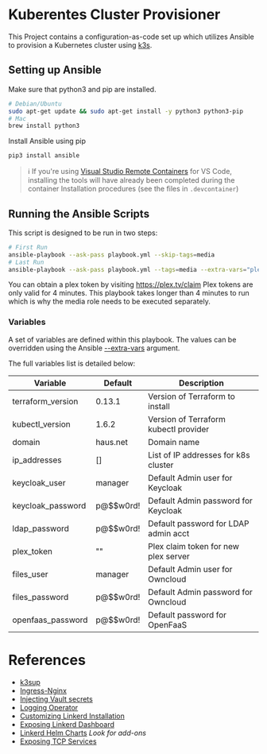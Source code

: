 # Kuberentes Cluster Provisioner

This Project contains a configuration-as-code set up which
utilizes Ansible to provision a Kubernetes cluster using
[k3s](https://rancher.com/docs/k3s/latest/en/).

## Setting up Ansible

Make sure that python3 and pip are installed.

```bash
# Debian/Ubuntu
sudo apt-get update && sudo apt-get install -y python3 python3-pip
# Mac
brew install python3
```

Install Ansible using pip

```bash
pip3 install ansible
```

> ℹ If you're using [Visual Studio Remote Containers](https://code.visualstudio.com/docs/remote/containers)
> for VS Code, installing the tools will have already been completed during the container
> Installation procedures (see the files in `.devcontainer`)

## Running the Ansible Scripts

This script is designed to be run in two steps:

```bash
# First Run
ansible-playbook --ask-pass playbook.yml --skip-tags=media
# Last Run
ansible-playbook --ask-pass playbook.yml --tags=media --extra-vars="plex_token=<plex_claim_token>"
```

You can obtain a plex token by visiting https://plex.tv/claim
Plex tokens are only valid for 4 minutes. This playbook takes longer than 4 minutes to run
which is why the media role needs to be executed separately.

### Variables

A set of variables are defined within this playbook.
The values can be overridden using the Ansible [--extra-vars](https://docs.ansible.com/ansible/latest/user_guide/playbooks_variables.html#key-value-format)
argument.

The full variables list is detailed below:

| Variable            | Default   | Description                           |
|---------------------|-----------|---------------------------------------|
| terraform_version   | 0.13.1    | Version of Terraform to install       |
| kubectl_version     | 1.6.2     | Version of Terraform kubectl provider |
| domain              | haus.net  | Domain name                           |
| ip_addresses        | []        | List of IP addresses for k8s cluster  |
| keycloak_user       | manager   | Default Admin user for Keycloak       |
| keycloak_password   | p@$$w0rd! | Default Admin password for Keycloak   |
| ldap_password       | p@$$w0rd! | Default password for LDAP admin acct  |
| plex_token          | ""        | Plex claim token for new plex server  |
| files_user          | manager   | Default Admin user for Owncloud       |
| files_password      | p@$$w0rd! | Default Admin password for Owncloud   |
| openfaas_password   | p@$$w0rd! | Default password for OpenFaaS         |

# References

- [k3sup](https://github.com/alexellis/k3sup)
- [Ingress-Nginx](https://kubernetes.github.io/ingress-nginx/)
- [Injecting Vault secrets](https://banzaicloud.com/blog/inject-secrets-into-pods-vault-revisited/)
- [Logging Operator](https://banzaicloud.com/docs/one-eye/logging-operator/quickstarts/loki-nginx/)
- [Customizing Linkerd Installation](https://linkerd.io/2/tasks/customize-install/)
- [Exposing Linkerd Dashboard](https://linkerd.io/2/tasks/exposing-dashboard/)
- [Linkerd Helm Charts](https://github.com/linkerd/linkerd2/tree/main/charts/) _Look for add-ons_
- [Exposing TCP Services](https://kubernetes.github.io/ingress-nginx/user-guide/exposing-tcp-udp-services/)
